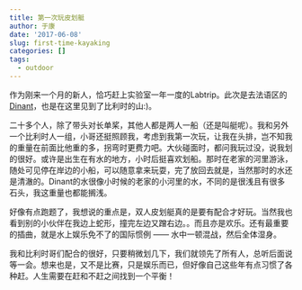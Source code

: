 ```yaml
---
title: 第一次玩皮划艇
author: 于康
date: '2017-06-08'
slug: first-time-kayaking
categories: []
tags:
  - outdoor
---
```


作为刚来一个月的新人，恰巧赶上实验室一年一度的Labtrip。此次是去法语区的[Dinant](https://en.wikipedia.org/wiki/Dinant)，也是在这里见到了比利时的山:)。

二十多个人，除了带头对长单桨，其他人都是两人一船（还是叫艇呢）。我和另外一个比利时人一组，小哥还挺照顾我，考虑到我第一次玩，让我在头排，岂不知我的重量在前面比他重的多，拐弯时更费力吧。大伙碰面时，都问我玩过没，说我划的很好。或许是出生在有水的地方，小时后挺喜欢划船。那时在老家的河里游泳，随处可见停在岸边的小船，可以随意拿来玩耍，完了放回去就是，当然那时的水还是清澈的。Dinant的水很像小时候的老家的小河里的水，不同的是很浅且有很多石头，我这重量也都能搁浅。

好像有点跑题了，我想说的重点是，双人皮划艇真的是要有配合才好玩。当然我也看到别的小伙伴在我边上蛇形，撞完左边又蹭右边。。而且亦是欢乐。还有最重要的插曲，就是水上娱乐免不了的国际惯例 —— 水中一顿混战，然后全体湿身。

我和比利时哥们配合的很好，只要稍微划几下，我们就领先了所有人，总听后面说等一会。想来也是，又不是比赛，只是娱乐而已，但好像自己这些年有点习惯了各种赶。人生需要在赶和不赶之间找到一个平衡！